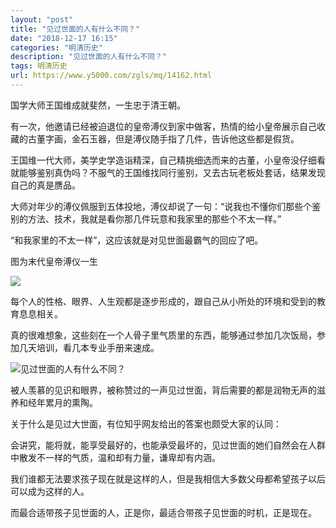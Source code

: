 ```yaml
---
layout: "post"
title: "见过世面的人有什么不同？"
date: "2018-12-17 16:15"
categories: "明清历史"
description: "见过世面的人有什么不同？"
tags: 明清历史
url: https://www.y5000.com/zgls/mq/14162.html
---
```






国学大师王国维成就斐然，一生忠于清王朝。

有一次，他邀请已经被迫退位的皇帝溥仪到家中做客，热情的给小皇帝展示自己收藏的古董字画，金石玉器，但是溥仪随手指了几件，告诉他这些都是假货。

王国维一代大师，美学史学造诣精深，自己精挑细选而来的古董，小皇帝没仔细看就能够鉴别真伪吗？不服气的王国维找同行鉴别，又去古玩老板处套话，结果发现自己的真是赝品。

大师对年少的溥仪佩服到五体投地，溥仪却说了一句：“说我也不懂你们那些个鉴别的方法、技术，我就是看你那几件玩意和我家里的那些个不太一样。”

“和我家里的不太一样”，这应该就是对见世面最霸气的回应了吧。

图为末代皇帝溥仪一生

![](https://img.y5000.com/uploads/allimg/170220/131602B34-0.jpg)

每个人的性格、眼界、人生观都是逐步形成的，跟自己从小所处的环境和受到的教育息息相关。

真的很难想象，这些刻在一个人骨子里气质里的东西，能够通过参加几次饭局，参加几天培训，看几本专业手册来速成。

![见过世面的人有什么不同？](/uploads/allimg/170220/6-1F22013130aR.JPG)

被人羡慕的见识和眼界，被称赞过的一声见过世面，背后需要的都是润物无声的滋养和经年累月的熏陶。

关于什么是见过大世面，有位知乎网友给出的答案也颇受大家的认同：

会讲究，能将就，能享受最好的，也能承受最坏的，见过世面的她们自然会在人群中散发不一样的气质，温和却有力量，谦卑却有内涵。

我们谁都无法要求孩子现在就是这样的人，但是我相信大多数父母都希望孩子以后可以成为这样的人。

而最合适带孩子见世面的人，正是你，最适合带孩子见世面的时机，正是现在。
